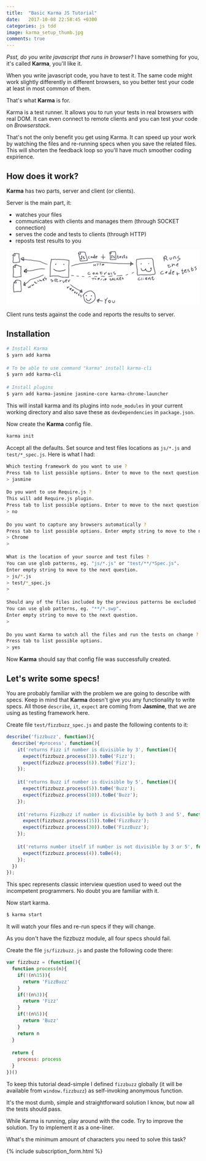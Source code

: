 ```yaml
---
title:  "Basic Karma JS Tutorial"
date:   2017-10-08 22:58:45 +0300
categories: js tdd
image: karma_setup_thumb.jpg
comments: true
---
```


_Psst, do you write javascript that runs in browser?_ I have something for you, it's&nbsp;called&nbsp;__Karma__, you'll like it.

When you write javascript code, you have to test it. The same code might work slightly differently in different browsers, so you better test your code at least in most common of them.

That's what __Karma__ is for.

Karma is a test runner. It allows you to run your tests in real browsers with real DOM. It can even connect to remote clients and you can test your code on _Browserstack_.

That's not the only benefit you get using Karma. It can speed up your work by watching the files and re-running specs when you save the related files. This will shorten the feedback loop so you'll have much smoother coding expirience.

## How does it work?

__Karma__ has two parts, server and client (or clients).

Server is the main part, it:

* watches your files
* communicates with clients and manages them (through SOCKET connection)
* serves the code and tests to clients (through HTTP)
* reposts test results to you

![high level architecture](/assets/images/karma_scheme.png)

Client runs tests against the code and reports the results to server.

## Installation

```bash
# Install Karma
$ yarn add karma

# To be able to use command "karma" install karma-cli
$ yarn add karma-cli

# Install plugins
$ yarn add karma-jasmine jasmine-core karma-chrome-launcher
```

This will install karma and its plugins into `node_modules` in your current working directory and also save these as `devDependencies` in `package.json`.

Now create the __Karma__ config file.

```bash
karma init
```

Accept all the defaults. Set source and test files locations as `js/*.js` and `test/*_spec.js`. Here is what I had:

```bash
Which testing framework do you want to use ?
Press tab to list possible options. Enter to move to the next question.
> jasmine

Do you want to use Require.js ?
This will add Require.js plugin.
Press tab to list possible options. Enter to move to the next question.
> no

Do you want to capture any browsers automatically ?
Press tab to list possible options. Enter empty string to move to the next question.
> Chrome
>

What is the location of your source and test files ?
You can use glob patterns, eg. "js/*.js" or "test/**/*Spec.js".
Enter empty string to move to the next question.
> js/*.js
> test/*_spec.js
>

Should any of the files included by the previous patterns be excluded ?
You can use glob patterns, eg. "**/*.swp".
Enter empty string to move to the next question.
>

Do you want Karma to watch all the files and run the tests on change ?
Press tab to list possible options.
> yes
```

Now __Karma__ should say that config file was successfully created.

## Let's write some specs!

You are probably familiar with the problem we are going to describe with specs. Keep in mind that __Karma__ doesn't give you any functionality to write specs. All those `describe`, `it`, `expect` are coming from __Jasmine__, that we are using as testing framework here.

Create file `test/fizzbuzz_spec.js` and paste the following contents to it:

```javascript
describe('fizzbuzz', function(){
  describe('#process', function(){
    it('returns Fizz if number is divisible by 3', function(){
      expect(fizzbuzz.process(3)).toBe('Fizz');
      expect(fizzbuzz.process(6)).toBe('Fizz');
    });

    it('returns Buzz if number is divisible by 5', function(){
      expect(fizzbuzz.process(5)).toBe('Buzz');
      expect(fizzbuzz.process(10)).toBe('Buzz');
    });

    it('returns FizzBuzz if number is divisible by both 3 and 5', function(){
      expect(fizzbuzz.process(15)).toBe('FizzBuzz');
      expect(fizzbuzz.process(30)).toBe('FizzBuzz');
    });

    it('returns number itself if number is not divisible by 3 or 5', function(){
      expect(fizzbuzz.process(4)).toBe(4);
    });
  })
});
```

This spec represents classic interview question used to weed out the incompetent programmers. No doubt you are familiar with it.

Now start karma.

```bash
$ karma start
```

It will watch your files and re-run specs if they will change.

As you don't have the fizzbuzz module, all four specs should fail.

Create the file `js/fizzbuzz.js` and paste the following code there:

```javascript
var fizzbuzz = (function(){
  function process(n){
    if(!(n%15)){
      return 'FizzBuzz'
    }
    if(!(n%3)){
      return 'Fizz'
    }
    if(!(n%5)){
      return 'Buzz'
    }
    return n
  }

  return {
    process: process
  }
})()

```

To keep this tutorial dead-simple I defined `fizzbuzz` globally (it will be available from `window.fizzbuzz`) as self-invoking anonymous function.

It's the most dumb, simple and straightforward solution I know, but now all the tests should pass.

While Karma is running, play around with the code. Try to improve the solution. Try to implement it as a one-liner.

What's the minimum amount of characters you need to solve this task?

{% include subscription_form.html %}
